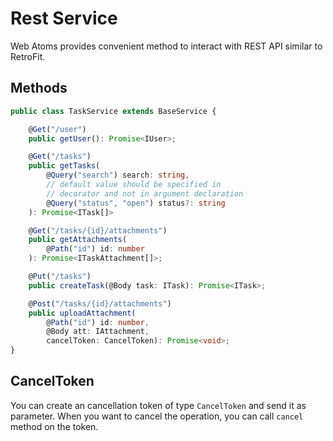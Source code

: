 # Rest Service
Web Atoms provides convenient method to interact with REST API similar to RetroFit.

## Methods

```typescript
public class TaskService extends BaseService {

    @Get("/user")
    public getUser(): Promise<IUser>;

    @Get("/tasks")
    public getTasks(
        @Query("search") search: string,
        // default value should be specified in
        // decorator and not in argument declaration
        @Query("status", "open") status?: string
    ): Promise<ITask[]>

    @Get("/tasks/{id}/attachments")
    public getAttachments(
        @Path("id") id: number
    ): Promise<ITaskAttachment[]>;

    @Put("/tasks")
    public createTask(@Body task: ITask): Promise<ITask>;

    @Post("/tasks/{id}/attachments")
    public uploadAttachment(
        @Path("id") id: number,
        @Body att: IAttachment,
        cancelToken: CancelToken): Promise<void>;
}
```

## CancelToken

You can create an cancellation token of type `CancelToken` and send it as parameter. When you want to cancel the operation, you can call `cancel` method on the token.
